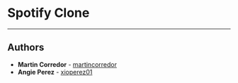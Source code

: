 # Spotify Clone


---

## Authors
* **Martin Corredor** - [martincorredor](https://github.com/martincorredor)
* **Angie Perez** - [xioperez01](https://github.com/xioperez01)
